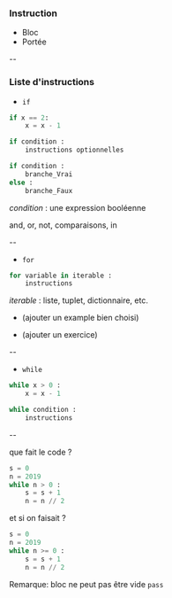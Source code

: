 ### Instruction

- Bloc
- Portée

--

### Liste d'instructions

- `if`

```python
if x == 2:
    x = x - 1
```

```python
if condition :
    instructions optionnelles
```

```python
if condition :
    branche_Vrai
else :
    branche_Faux
```

*condition* : une expression booléenne

and, or, not, comparaisons, in


--

- `for`

```python
for variable in iterable :
    instructions
```

*iterable* : liste, tuplet, dictionnaire, etc.

- (ajouter un example bien choisi)

- (ajouter un exercice)

--

- `while`

```python
while x > 0 :
    x = x - 1
```

```python
while condition :
    instructions
```

--

<div class='float2'>

que fait le code ?  <!-- .element: class="title" -->
```python
s = 0
n = 2019
while n > 0 :
    s = s + 1
    n = n // 2
```

</div>
<div class='float2'>

et si on faisait ?  <!-- .element: class="title fragment" data-fragment-index="1" -->
```python
s = 0
n = 2019
while n >= 0 :
    s = s + 1
    n = n // 2
```
<!-- .element: class="fragment" data-fragment-index="1" -->

</div>


Remarque: bloc ne peut pas être vide `pass`
